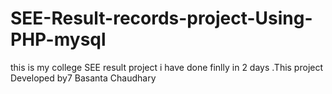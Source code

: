 # SEE-Result-records-project-Using-PHP-mysql
this is my college SEE result project i have done finlly in 2 days .This project Developed by7 Basanta Chaudhary
